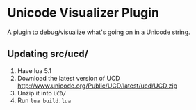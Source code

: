 # Unicode Visualizer Plugin

A plugin to debug/visualize what's going on in a Unicode string.

## Updating src/ucd/

1. Have lua 5.1
2. Download the latest version of UCD http://www.unicode.org/Public/UCD/latest/ucd/UCD.zip
3. Unzip it into `UCD/`
4. Run `lua build.lua`
